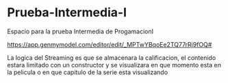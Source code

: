 # Prueba-Intermedia-I
Espacio para la prueba Intermedia de ProgamacionI

https://app.genmymodel.com/editor/edit/_MPTwYBqoEe2TQ77rRj9fOQ#

La logica del Streaming es que se  almacenara la calificacion, el contenido estara limitado con un constructor y se visualizara en que momento esta en la pelicula o en que capitulo de la serie esta visualizando
